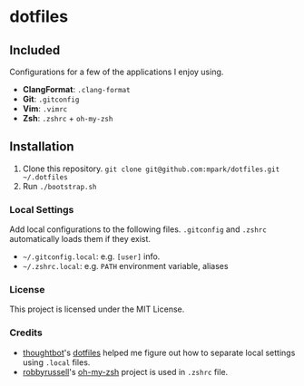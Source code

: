 # dotfiles

## Included

Configurations for a few of the applications I enjoy using.

* __ClangFormat__: `.clang-format`
* __Git__: `.gitconfig`
* __Vim__: `.vimrc`
* __Zsh__: `.zshrc` + `oh-my-zsh`

## Installation

1. Clone this repository. `git clone git@github.com:mpark/dotfiles.git ~/.dotfiles`
1. Run `./bootstrap.sh`

### Local Settings

Add local configurations to the following files. `.gitconfig` and `.zshrc`
automatically loads them if they exist.

* `~/.gitconfig.local`: e.g. `[user]` info.
* `~/.zshrc.local`: e.g. `PATH` environment variable, aliases

### License

This project is licensed under the MIT License.

### Credits

* [thoughtbot](http://github.com/thoughtbot)'s [dotfiles](https://github.com/thoughtbot/dotfiles) helped me figure out how to separate local settings using `.local` files.
* [robbyrussell](http://github.com/robbyrussell)'s [oh-my-zsh](https://github.com/robbyrussell/oh-my-zsh) project is used in `.zshrc` file.
